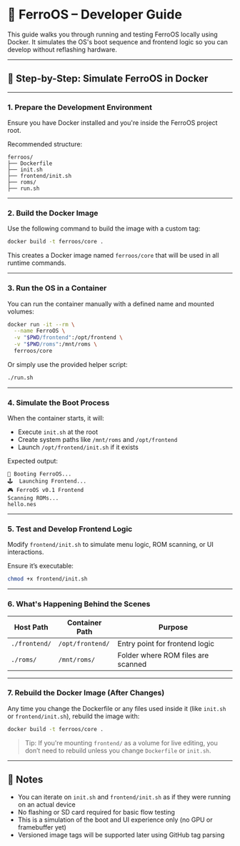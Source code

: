 # 🐳 FerroOS – Developer Guide

This guide walks you through running and testing FerroOS locally using Docker. It simulates the OS's boot sequence and frontend logic so you can develop without reflashing hardware.

---

## 🧪 Step-by-Step: Simulate FerroOS in Docker

---

### 1. Prepare the Development Environment

Ensure you have Docker installed and you're inside the FerroOS project root.

Recommended structure:

```
ferroos/
├── Dockerfile
├── init.sh
├── frontend/init.sh
├── roms/
├── run.sh
```

---

### 2. Build the Docker Image

Use the following command to build the image with a custom tag:

```bash
docker build -t ferroos/core .
```

This creates a Docker image named `ferroos/core` that will be used in all runtime commands.

---

### 3. Run the OS in a Container

You can run the container manually with a defined name and mounted volumes:

```bash
docker run -it --rm \
  --name FerroOS \
  -v "$PWD/frontend":/opt/frontend \
  -v "$PWD/roms":/mnt/roms \
  ferroos/core
```

Or simply use the provided helper script:

```bash
./run.sh
```

---

### 4. Simulate the Boot Process

When the container starts, it will:

- Execute `init.sh` at the root
- Create system paths like `/mnt/roms` and `/opt/frontend`
- Launch `/opt/frontend/init.sh` if it exists

Expected output:

```
🔧 Booting FerroOS...
🕹  Launching Frontend...
🎮 FerroOS v0.1 Frontend
Scanning ROMs...
hello.nes
```

---

### 5. Test and Develop Frontend Logic

Modify `frontend/init.sh` to simulate menu logic, ROM scanning, or UI interactions.

Ensure it’s executable:

```bash
chmod +x frontend/init.sh
```

---

### 6. What's Happening Behind the Scenes

| Host Path       | Container Path    | Purpose                         |
|------------------|-------------------|----------------------------------|
| `./frontend/`    | `/opt/frontend/`  | Entry point for frontend logic  |
| `./roms/`        | `/mnt/roms/`      | Folder where ROM files are scanned |

---

### 7. Rebuild the Docker Image (After Changes)

Any time you change the Dockerfile or any files used inside it (like `init.sh` or `frontend/init.sh`), rebuild the image with:

```bash
docker build -t ferroos/core .
```

> Tip: If you're mounting `frontend/` as a volume for live editing, you don’t need to rebuild unless you change `Dockerfile` or `init.sh`.

---

## 📝 Notes

- You can iterate on `init.sh` and `frontend/init.sh` as if they were running on an actual device
- No flashing or SD card required for basic flow testing
- This is a simulation of the boot and UI experience only (no GPU or framebuffer yet)
- Versioned image tags will be supported later using GitHub tag parsing
